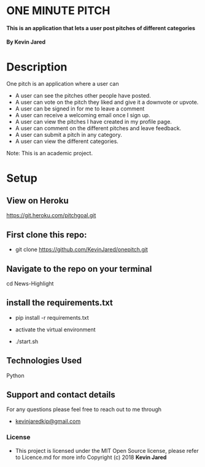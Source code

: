 # ONE MINUTE PITCH
#### This is an application that lets a user post pitches of different categories 
#### By **Kevin Jared**
# Description
One pitch is an application where a user can
* A user can see the pitches other people have posted.
* A user can vote on the pitch they liked and give it a downvote or upvote.
* A user can be signed in for me to leave a comment
* A user can receive a welcoming email once I sign up.
* A user can view the pitches I have created in my profile page.
* A user can comment on the different pitches and leave feedback.
* A user can submit a pitch in any category.
* A user can view the different categories.

Note: This is an academic project.
# Setup
## View on Heroku
https://git.heroku.com/pitchgoal.git
## First clone this repo:

* git clone https://github.com/KevinJared/onepitch.git
## Navigate to the repo on your terminal
cd News-Highlight
## install the requirements.txt
* pip install -r requirements.txt

* activate the virtual environment
* ./start.sh

## Technologies Used
Python
## Support and contact details
For any questions please feel free to reach out to me through
* kevinjaredkip@gmail.com
### License
* This project is licensed under the MIT Open Source license, please refer to Licence.md for more info
Copyright (c) 2018 **Kevin Jared**